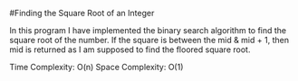 #Finding the Square Root of an Integer

In this program I have implemented the binary search algorithm to find the square root of the number. If the square is between the mid & mid + 1, then mid is returned as I am supposed to find the floored square root.

Time Complexity: O(n)
Space Complexity: O(1)